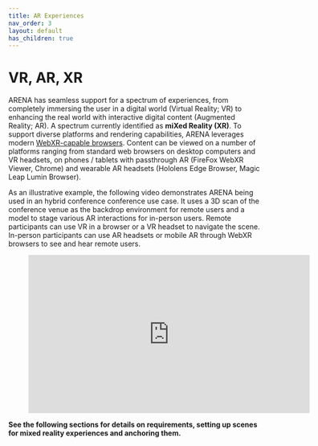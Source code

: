 ```yaml
---
title: AR Experiences
nav_order: 3
layout: default
has_children: true
---
```


# VR, AR, XR

ARENA has seamless support for a spectrum of experiences, from completely immersing the user in a digital world (Virtual Reality; VR) to enhancing the real world with interactive digital content (Augmented Reality; AR). A spectrum currently identified as **miXed Reality (XR)**. To support diverse platforms and rendering capabilities, ARENA leverages modern [WebXR-capable browsers](https://www.w3.org/TR/webxr/). Content can be viewed on a number of platforms ranging from standard web browsers on desktop computers and VR headsets, on phones / tablets with passthrough AR (FireFox WebXR Viewer, Chrome) and wearable AR headsets (Hololens Edge Browser, Magic Leap Lumin Browser).

As an illustrative example, the following video demonstrates ARENA being used in an hybrid conference conference use case. It uses a 3D scan of the conference venue as the backdrop environment for remote users and a model to stage various AR interactions for in-person users. Remote participants can use VR in a browser or a VR headset to navigate the scene. In-person participants can use AR headsets or mobile AR through WebXR browsers to see and hear remote users.

<figure class="video_container">
  <iframe width="560" height="315" src="https://www.youtube-nocookie.com/embed/ydDAa2edIMI?autoplay=1&controls=0&showinfo=0&modestbranding=1&wmode=transparent&disablekb=1&rel=0&enablejsapi=1&widgetid=1&loop=1&mute=1" frameborder="0" allow="accelerometer; autoplay; clipboard-write; encrypted-media; gyroscope; picture-in-picture" allowfullscreen></iframe>
</figure>

**See the following sections for details on requirements, setting up scenes for mixed reality experiences and anchoring them.**
